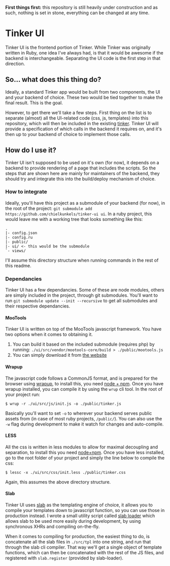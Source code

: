 **First things first:** this repository is still heavily under construction and
as such, nothing is set in stone, everything can be changed at any time.

# Tinker UI

Tinker UI is the frontend portion of Tinker. While Tinker was originally written
in Ruby, one idea I've always had, is that it would be awesome if the backend is
interchangeable. Separating the UI code is the first step in that direction.


## So... what does this thing do?

Ideally, a standard Tinker app would be built from two components, the UI and
your backend of choice. These two would be tied together to make the final
result. This is the goal.

However, to get there we'll take a few steps. First thing on the list is to
separate (almost) all the UI-related code (css, js, templates) into this
repository, which will then be included in the existing [tinker][tinker]. Tinker
UI will provide a specification of which calls in the backend it requires on,
and it's then up to your backend of choice to implement those calls.


## How do I use it?

Tinker UI isn't supposed to be used on it's own (for now), it depends on a
backend to provide rendering of a page that includes the scripts. So the steps
that are shown here are mainly for maintainers of the backend, they should try
and integrate this into the build/deploy mechanism of choice.

### How to integrate

Ideally, you'll have this project as a submodule of your backend (for now), in
the root of the project: `git submodule add
https://github.com/chielkunkels/tinker-ui ui`. In a ruby project, this would
leave me with a working tree that looks something like this:

```
.
|- config.json
|- config.ru
|- public/
|- ui/ <- this would be the submodule
`- views/
```

I'll assume this directory structure when running commands in the rest of this
readme.

### Dependancies

Tinker UI has a few dependancies. Some of these are node modules, others are simply
included in the project, through git submodules. You'll want to run `git
submodule update --init --recursive` to get all submodules and their respective
dependancies.

#### MooTools

Tinker UI is written on top of the MooTools javascript framework. You have two
options when it comes to obtaining it.

1. You can build it based on the included submodule (requires php) by running:
	`./ui/src/vendor/mootools-core/build > ./public/mootools.js`
2. You can simply download it from [the website][mootools]

#### Wrapup

The javascript code follows a CommonJS format, and is prepared for the browser
using [wrapup][wrapup], to install this, you need [node + npm][node]. Once you
have wrapup installed, you can compile it by using the `wrup` cli tool. In the
root of your project run:

```
$ wrup -r ./ui/src/js/init.js -o ./public/tinker.js
```

Basically you'll want to set `-o` to wherever your backend serves public assets
from (in case of most ruby projects, `/public/`). You can also use the `-w` flag
during development to make it watch for changes and auto-compile.

#### LESS

All the css is written in less modules to allow for maximal decoupling and
separation, to install this you need [node+npm][node]. Once you have less
installed, go to the root folder of your project and simply the line below to
compile the css:

```
$ lessc -x ./ui/src/css/init.less ./public/tinker.css
```

Again, this assumes the above directory structure.

#### Slab

Tinker UI uses [slab][slab] as the templating engine of choice, it allows you to
compile your templates down to javascript function, so you can use those in
production instead. I wrote a small utility script called [slab
loader][slab_loader] which allows slab to be used more easily during
development, by using synchronous XHRs and compiling on-the-fly.

When it comes to compiling for production, the easiest thing to do, is
concatenate all the slab files in `./src/tpl` into one string, and run that
through the slab cli compiler. That way we'll get a single object of template
functions, which can then be concatenated with the rest of the JS files, and
registered with `slab.register` (provided by slab-loader).

[tinker]: https://github.com/chielkunkels/tinker
[mootools]: http://mootools.net/
[wrapup]: https://github.com/kamicane/wrapup
[node]: http://nodejs.org/#download
[slab]: https://github.com/keeto/slab
[slab_loader]: https://github.com/chielkunkels/slab-loader

